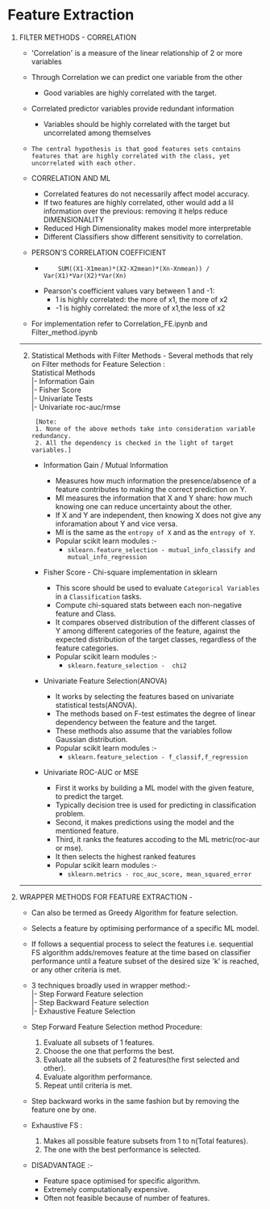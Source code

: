 # Feature Extraction

1. FILTER METHODS - CORRELATION
	* 'Correlation' is a measure of the linear relationship of 2 or more variables
	* Through Correlation we can predict one variable from the other
		* Good variables are highly correlated with the target.
	* Correlated predictor variables provide redundant information
		* Variables should be highly correlated with the target but uncorrelated among themselves
	* `The central hypothesis is that good features sets contains features that are highly correlated with the class, yet uncorrelated with each other.`

	* CORRELATION AND ML
		* Correlated features do not necessarily affect model accuracy.
		* If two features are highly correlated, other would add a lil information over the previous: removing it helps reduce DIMENSIONALITY
		* Reduced High Dimensionality makes model more interpretable
		* Different Classifiers show different sensitivity to correlation.

	* PERSON'S CORRELATION COEFFICIENT
	 	* ```
       	      SUM((X1-X1mean)*(X2-X2mean)*(Xn-Xnmean)) / Var(X1)*Var(X2)*Var(Xn)
       		```
		* Pearson's coefficient values vary between 1 and -1:
			* 1 is highly correlated: the more of x1, the more of x2
			* -1 is highly correlated: the more of x1,the less of x2

	* For implementation refer to Correlation_FE.ipynb and Filter_method.ipynb

	---
	2. Statistical Methods with Filter Methods -
		Several methods that rely on Filter methods for Feature Selection :
	<br>	Statistical Methods
	<br>	|- Information Gain
	<br>	|- Fisher Score
	<br>	|- Univariate Tests
	<br>	|- Univariate roc-auc/rmse

			[Note:
			1. None of the above methods take into consideration variable redundancy.
			2. All the dependency is checked in the light of target variables.]

		* Information Gain / Mutual Information
			* Measures how much information the presence/absence of a feature contributes to making the correct prediction on Y.
			* MI measures the information that X and Y share: how much knowing one can reduce uncertainty about the other.
			* If X and Y are independent, then knowing X does not give any inforamation about Y and vice versa.
			* MI is the same as the ```entropy of X``` and as the ```entropy of Y```.
			* Popular scikit learn modules :-
				* ```sklearn.feature_selection - mutual_info_classify and mutual_info_regression```

		* Fisher Score - Chi-square implementation in sklearn
			* This score should be used to evaluate `Categorical Variables` in a `Classification` tasks.
			* Compute chi-squared stats between each non-negative feature and Class.
			* It compares observed distribution of the different classes of Y among different categories of the feature, against the expected distribution of the target classes, regardless of the feature categories.
			* Popular scikit learn modules :-
				* `sklearn.feature_selection -  chi2`

		* Univariate Feature Selection(ANOVA)
			* It works by selecting the features based on univariate statistical tests(ANOVA).
			* The methods based on F-test estimates the degree of linear dependency between the feature and the target.
			* These methods also assume that the variables follow Gaussian distribution.
			* Popular scikit learn modules :-
				* `sklearn.feature_selection - f_classif,f_regression`

		* Univariate ROC-AUC or MSE
			* First it works by building a ML model with the given feature, to predict the target.
			* Typically decision tree is used for predicting in classification problem.
			* Second, it makes predictions using the model and the mentioned feature.
			* Third, it ranks the features accoding to the ML metric(roc-aur or mse).
			* It then selects the highest ranked features
			* Popular scikit learn modules :-
				* `sklearn.metrics - roc_auc_score, mean_squared_error`

	---

2. WRAPPER METHODS FOR FEATURE EXTRACTION -
	* Can also be termed as Greedy Algorithm for feature selection.
	* Selects a feature by optimising performance of a specific ML model.
	* If follows a sequential process to select the features i.e. sequential FS algorithm adds/removes feature at the time based on classifier performance
		until a feature subset of the desired size 'k' is reached, or any other criteria is met.
	* 3 techniques broadly used in wrapper method:-
<br> |- Step Forward Feature selection
<br> |- Step Backward Feature selection
<br> |- Exhaustive Feature Selection

	* Step Forward Feature Selection method Procedure:
		1. Evaluate all subsets of 1 features.
		2. Choose the one that performs the best.
		3. Evaluate all the subsets of 2 features(the first selected and other).
		4. Evaluate algorithm performance.
		5. Repeat until criteria is met.

	* Step backward works in the same fashion but by removing the feature one by one.
	* Exhaustive FS :
		1. Makes all possible feature subsets from 1 to n(Total features).
		2. The one with the best performance is selected.

	* DISADVANTAGE :-
		* Feature space optimised for specific algorithm.
		* Extremely computationally expensive.
		* Often not feasible because of number of features.
